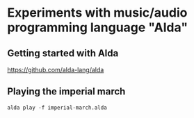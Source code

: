 # Experiments with music/audio programming language "Alda"

## Getting started with Alda

https://github.com/alda-lang/alda

## Playing the imperial march

```
alda play -f imperial-march.alda
```
